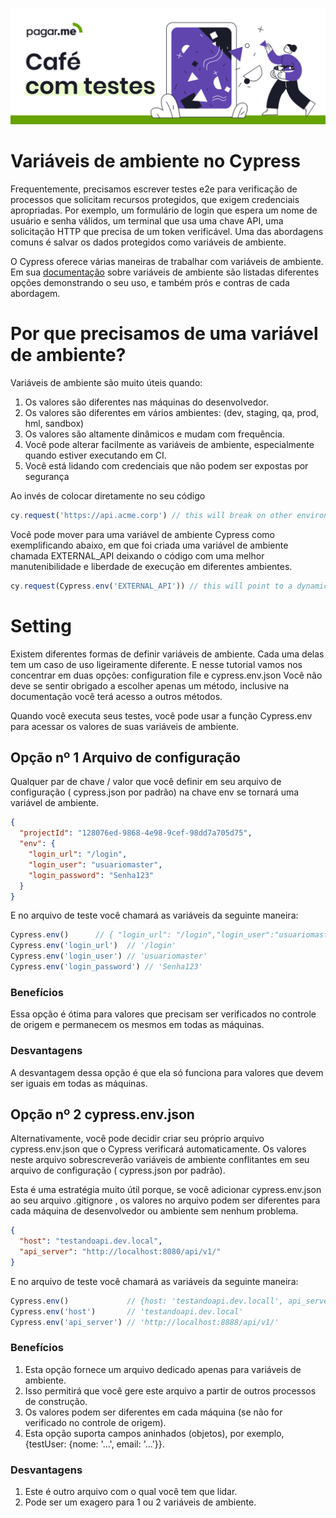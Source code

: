 <p align="center">
  <a href="https://github.com/pagarme/cafe-com-testes">
    <img src="../.github/cafecomtestes.png" alt="Café com Testes">
  </a>
</p>

# Variáveis de ambiente no Cypress

Frequentemente, precisamos escrever testes e2e para verificação de processos que solicitam recursos protegidos, que exigem credenciais apropriadas. Por exemplo, um formulário de login que espera um nome de usuário e senha válidos, um terminal que usa uma chave API, uma solicitação HTTP que precisa de um token verificável. Uma das abordagens comuns é salvar os dados protegidos como variáveis de ambiente.

O Cypress oferece várias maneiras de trabalhar com variáveis de ambiente. Em sua [documentação](https://docs.cypress.io/guides/guides/environment-variables.html#Setting) sobre variáveis de ambiente são listadas diferentes opções demonstrando o seu uso, e também prós e contras de cada abordagem.

# Por que precisamos de uma variável de ambiente?

Variáveis de ambiente são muito úteis quando:

1. Os valores são diferentes nas máquinas do desenvolvedor.
2. Os valores são diferentes em vários ambientes: (dev, staging, qa, prod, hml, sandbox)
3. Os valores são altamente dinâmicos e mudam com frequência.
4. Você pode alterar facilmente as variáveis de ambiente, especialmente quando estiver executando em CI.
5. Você está lidando com credenciais que não podem ser expostas por segurança

Ao invés de colocar diretamente no seu código

```javascript
cy.request('https://api.acme.corp') // this will break on other environments`
```

Você pode mover para uma variável de ambiente Cypress como exemplificando abaixo, em que foi criada uma variável de ambiente chamada EXTERNAL_API deixando o código com uma melhor manutenibilidade e liberdade de execução em diferentes ambientes.

```javascript
cy.request(Cypress.env('EXTERNAL_API')) // this will point to a dynamic env var
```

# Setting

Existem diferentes formas de definir variáveis de ambiente. Cada uma delas tem um caso de uso ligeiramente diferente.
E nesse tutorial vamos nos concentrar em duas opções: configuration file e cypress.env.json
Você não deve se sentir obrigado a escolher apenas um método, inclusive na documentação você terá acesso a outros métodos.

Quando você executa seus testes, você pode usar a função Cypress.env para acessar os valores de suas variáveis de ambiente.

## Opção nº 1 Arquivo de configuração 

Qualquer par de chave / valor que você definir em seu arquivo de configuração ( cypress.json por padrão) na chave env se tornará uma variável de ambiente.

```json
{
  "projectId": "128076ed-9868-4e98-9cef-98dd7a705d75",
  "env": {
    "login_url": "/login",
    "login_user": "usuariomaster",
    "login_password": "Senha123"
  }
}
```
E no arquivo de teste você chamará as variáveis da seguinte maneira:

```javascript
Cypress.env()      // { "login_url": "/login","login_user":"usuariomaster","login_password": "Senha123"}
Cypress.env('login_url')  // '/login'
Cypress.env('login_user') // 'usuariomaster'
Cypress.env('login_password') // 'Senha123'

```

### Benefícios

Essa opção é ótima para valores que precisam ser verificados no controle de origem e permanecem os mesmos em todas as máquinas.

### Desvantagens

A desvantagem dessa opção é que ela só funciona para valores que devem ser iguais em todas as máquinas.

## Opção nº 2 cypress.env.json

Alternativamente, você pode decidir criar seu próprio arquivo cypress.env.json que o Cypress verificará automaticamente. Os valores neste arquivo sobrescreverão variáveis de ambiente conflitantes em seu arquivo de configuração ( cypress.json por padrão).

Esta é uma estratégia muito útil porque, se você adicionar cypress.env.json ao seu arquivo .gitignore , os valores no arquivo podem ser diferentes para cada máquina de desenvolvedor ou ambiente sem nenhum problema.

```json
{
  "host": "testandoapi.dev.local",
  "api_server": "http://localhost:8080/api/v1/"
}
```
E no arquivo de teste você chamará as variáveis da seguinte maneira:

```javascript
Cypress.env()             // {host: 'testandoapi.dev.locall', api_server: 'http://localhost:8888/api/v1'}
Cypress.env('host')       // 'testandoapi.dev.local'
Cypress.env('api_server') // 'http://localhost:8888/api/v1/'

```

### Benefícios

1. Esta opção fornece um arquivo dedicado apenas para variáveis de ambiente.
2. Isso permitirá que você gere este arquivo a partir de outros processos de construção.
3. Os valores podem ser diferentes em cada máquina (se não for verificado no controle de origem).
4. Esta opção suporta campos aninhados (objetos), por exemplo, {testUser: {nome: '...', email: '...'}}.


### Desvantagens

1. Este é outro arquivo com o qual você tem que lidar.
2. Pode ser um exagero para 1 ou 2 variáveis de ambiente.
